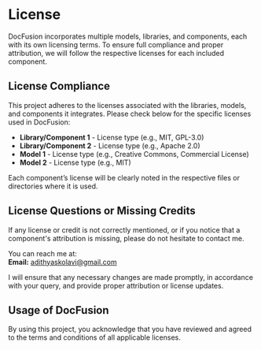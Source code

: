 # **License**

DocFusion incorporates multiple models, libraries, and components, each with its own licensing terms. To ensure full compliance and proper attribution, we will follow the respective licenses for each included component.

## **License Compliance**

This project adheres to the licenses associated with the libraries, models, and components it integrates. Please check below for the specific licenses used in DocFusion:

- **Library/Component 1** - License type (e.g., MIT, GPL-3.0)
- **Library/Component 2** - License type (e.g., Apache 2.0)
- **Model 1** - License type (e.g., Creative Commons, Commercial License)
- **Model 2** - License type (e.g., MIT)

Each component’s license will be clearly noted in the respective files or directories where it is used.

## **License Questions or Missing Credits**

If any license or credit is not correctly mentioned, or if you notice that a component's attribution is missing, please do not hesitate to contact me.

You can reach me at:  
**Email:** [adithyaskolavi@gmail.com](mailto:adithyaskolavi@gmail.com)

I will ensure that any necessary changes are made promptly, in accordance with your query, and provide proper attribution or license updates.

## **Usage of DocFusion**

By using this project, you acknowledge that you have reviewed and agreed to the terms and conditions of all applicable licenses.
